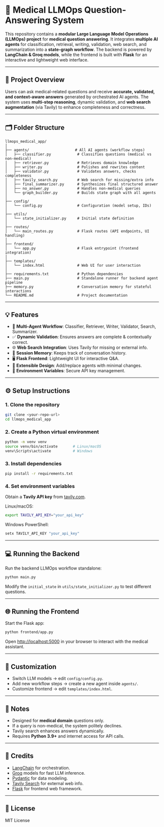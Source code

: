 # 🧬 Medical LLMOps Question-Answering System

This repository contains a **modular Large Language Model Operations (LLMOps) project** for **medical question answering**.
It integrates **multiple AI agents** for classification, retrieval, writing, validation, web search, and summarization into a **state-graph workflow**.
The backend is powered by **LangChain & Groq models**, while the frontend is built with **Flask** for an interactive and lightweight web interface.

---

## 🚀 Project Overview

Users can ask medical-related questions and receive **accurate, validated, and context-aware answers** generated by orchestrated AI agents.
The system uses **multi-step reasoning**, dynamic validation, and **web search augmentation** (via Tavily) to enhance completeness and correctness.

---

## 🗂 Folder Structure

```
llmops_medical_app/
│
├── agents/                     # All AI agents (workflow steps)
│   ├── classifier.py            # Classifies questions (medical vs non-medical)
│   ├── retriever.py             # Retrieves domain knowledge
│   ├── writer.py                # Polishes and rewrites content
│   ├── validator.py             # Validates answers, checks completeness
│   ├── tavily_search.py         # Web search for missing/extra info
│   ├── final_summarizer.py      # Synthesizes final structured answer
│   ├── no_answer.py             # Handles non-medical queries
│   └── graph_builder.py         # Builds state graph with all agents
│
├── config/
│   └── config.py                # Configuration (model setup, IDs)
│
├── utils/
│   └── state_initializer.py     # Initial state definition
│
├── routes/
│   └── main_routes.py           # Flask routes (API endpoints, UI handling)
│
├── frontend/
│   └── app.py                   # Flask entrypoint (frontend integration)
│
├── templates/
│   └── index.html               # Web UI for user interaction
│
├── requirements.txt             # Python dependencies
├── main.py                      # Standalone runner for backend agent pipeline
├── memory.py                    # Conversation memory for stateful interactions
└── README.md                    # Project documentation
```

---

## 💡 Features

* 🤖 **Multi-Agent Workflow**: Classifier, Retriever, Writer, Validator, Search, Summarizer.
* ✅ **Dynamic Validation**: Ensures answers are complete & contextually correct.
* 🌐 **Web Search Integration**: Uses Tavily for missing or external info.
* 🧠 **Session Memory**: Keeps track of conversation history.
* 🖥 **Flask Frontend**: Lightweight UI for interactive Q\&A.
* 🔧 **Extensible Design**: Add/replace agents with minimal changes.
* 🔑 **Environment Variables**: Secure API key management.

---

## ⚙️ Setup Instructions

### 1. Clone the repository

```bash
git clone <your-repo-url>
cd llmops_medical_app
```

### 2. Create a Python virtual environment

```bash
python -m venv venv
source venv/bin/activate       # Linux/macOS
venv\Scripts\activate          # Windows
```

### 3. Install dependencies

```bash
pip install -r requirements.txt
```

### 4. Set environment variables

Obtain a **Tavily API key** from [tavily.com](https://tavily.com).

Linux/macOS:

```bash
export TAVILY_API_KEY="your_api_key"
```

Windows PowerShell:

```powershell
setx TAVILY_API_KEY "your_api_key"
```

---

## 💻 Running the Backend

Run the backend LLMOps workflow standalone:

```bash
python main.py
```

Modify the `initial_state` in `utils/state_initializer.py` to test different questions.

---

## 🌐 Running the Frontend

Start the Flask app:

```bash
python frontend/app.py
```

Open [http://localhost:5000](http://localhost:5000) in your browser to interact with the medical assistant.

---

## 🔧 Customization

* Switch LLM models → edit `config/config.py`.
* Add new workflow steps → create a new agent inside `agents/`.
* Customize frontend → edit `templates/index.html`.

---

## 📝 Notes

* Designed for **medical domain** questions only.
* If a query is non-medical, the system politely declines.
* Tavily search enhances answers dynamically.
* Requires **Python 3.9+** and internet access for API calls.

---

## 🙏 Credits

* [LangChain](https://python.langchain.com/) for orchestration.
* [Groq](https://groq.com/) models for fast LLM inference.
* [Pydantic](https://pydantic.dev/) for data modeling.
* [Tavily Search](https://tavily.com/) for external web info.
* [Flask](https://flask.palletsprojects.com/) for frontend web framework.

---

## 📄 License

MIT License
